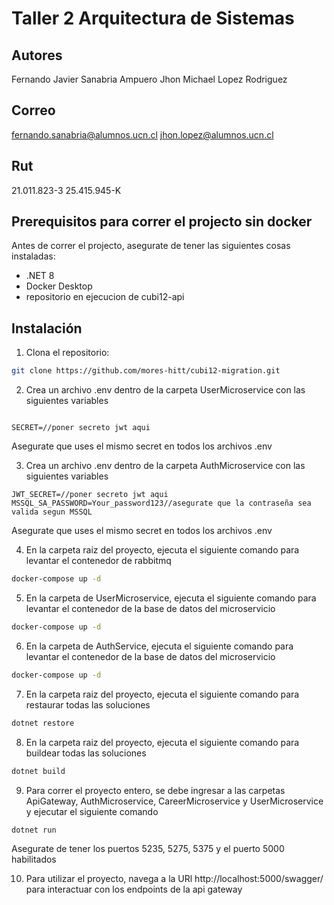 # Taller 2 Arquitectura de Sistemas

## Autores

Fernando Javier Sanabria Ampuero
Jhon Michael Lopez Rodriguez

## Correo

fernando.sanabria@alumnos.ucn.cl
jhon.lopez@alumnos.ucn.cl

## Rut

21.011.823-3
25.415.945-K

## Prerequisitos para correr el projecto sin docker

Antes de correr el projecto, asegurate de tener las siguientes cosas instaladas:

- .NET 8
- Docker Desktop
- repositorio en ejecucion de cubi12-api

## Instalación

1. Clona el repositorio:

```bash
git clone https://github.com/mores-hitt/cubi12-migration.git
```

2. Crea un archivo .env dentro de la carpeta UserMicroservice con las siguientes variables

```dotenv

SECRET=//poner secreto jwt aqui

```

Asegurate que uses el mismo secret en todos los archivos .env

3. Crea un archivo .env dentro de la carpeta AuthMicroservice con las siguientes variables

```dotenv
JWT_SECRET=//poner secreto jwt aqui
MSSQL_SA_PASSWORD=Your_password123//asegurate que la contraseña sea valida segun MSSQL

```

Asegurate que uses el mismo secret en todos los archivos .env

4. En la carpeta raiz del proyecto, ejecuta el siguiente comando para levantar el contenedor de rabbitmq

```bash
docker-compose up -d
```

5. En la carpeta de UserMicroservice, ejecuta el siguiente comando para levantar el contenedor de la base de datos del microservicio

```bash
docker-compose up -d
```

6. En la carpeta de AuthService, ejecuta el siguiente comando para levantar el contenedor de la base de datos del microservicio

```bash
docker-compose up -d
```

7. En la carpeta raiz del proyecto, ejecuta el siguiente comando para restaurar todas las soluciones

```bash
dotnet restore
```

8. En la carpeta raiz del proyecto, ejecuta el siguiente comando para buildear todas las soluciones

```bash
dotnet build
```

9. Para correr el proyecto entero, se debe ingresar a las carpetas ApiGateway, AuthMicroservice, CareerMicroservice y UserMicroservice y ejecutar el siguiente comando

```bash
dotnet run
```

Asegurate de tener los puertos 5235, 5275, 5375 y el puerto 5000 habilitados

10. Para utilizar el proyecto, navega a la URl http://localhost:5000/swagger/ para interactuar con los endpoints de la api gateway
